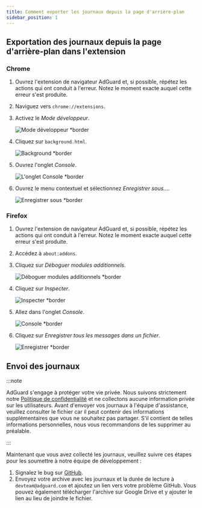 ```yaml
---
title: Comment exporter les journaux depuis la page d'arrière-plan
sidebar_position: 1
---
```


## Exportation des journaux depuis la page d'arrière-plan dans l'extension

### Chrome

1. Ouvrez l'extension de navigateur AdGuard et, si possible, répétez les actions qui ont conduit à l'erreur. Notez le moment exacte auquel cette erreur s'est produite.

2. Naviguez vers `chrome://extensions`.

3. Activez le _Mode développeur_.

   ![Mode développeur \*border](https://cdn.adguardvpn.com/content/kb/ad_blocker/browser_extension/developer_mode1.png)

4. Cliquez sur `background.html`.

   ![Background \*border](https://cdn.adguardvpn.com/content/kb/ad_blocker/browser_extension/background1.png)

5. Ouvrez l'onglet _Console_.

   ![L'onglet Console \*border](https://cdn.adguardvpn.com/content/kb/vpn/browser_extension/console.png)

6. Ouvrez le menu contextuel et sélectionnez _Enregistrer sous…_.

   ![Enregistrer sous \*border](https://cdn.adguardvpn.com/content/kb/vpn/browser_extension/save.png)

### Firefox

1. Ouvrez l'extension de navigateur AdGuard et, si possible, répétez les actions qui ont conduit à l'erreur. Notez le moment exacte auquel cette erreur s'est produite.

2. Accédez à `about:addons`.

3. Cliquez sur _Déboguer modules additionnels_.

   ![Déboguer modules additionnels \*border](https://cdn.adguardvpn.com/content/kb/vpn/browser_extension/add-ons.png)

4. Cliquez sur _Inspecter_.

   ![Inspecter \*border](https://cdn.adguardvpn.com/content/kb/vpn/browser_extension/inspect.png)

5. Allez dans l'onglet _Console_.

   ![Console \*border](https://cdn.adguardvpn.com/content/kb/vpn/browser_extension/ff_console.png)

6. Cliquez sur _Enregistrer tous les messages dans un fichier_.

   ![Enregistrer \*border](https://cdn.adguardvpn.com/content/kb/vpn/browser_extension/save-to-file.png)

## Envoi des journaux

:::note

AdGuard s'engage à protéger votre vie privée. Nous suivons strictement notre [Politique de confidentialité](https://adguard.com/privacy/browser-extension.html) et ne collectons aucune information privée sur les utilisateurs. Avant d'envoyer vos journaux à l'équipe d'assistance, veuillez consulter le fichier car il peut contenir des informations supplémentaires que vous ne souhaitez pas partager. S'il contient de telles informations personnelles, nous vous recommandons de les supprimer au préalable.

:::

Maintenant que vous avez collecté les journaux, veuillez suivre ces étapes pour les soumettre à notre équipe de développement :

1. Signalez le bug sur [GitHub](https://github.com/AdguardTeam/AdguardBrowserExtension/issues/new/choose).
2. Envoyez votre archive avec les journaux et la durée de lecture à `devteam@adguard.com` et ajoutez un lien vers votre problème GitHub. Vous pouvez également télécharger l'archive sur Google Drive et y ajouter le lien au lieu de joindre le fichier.
